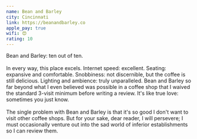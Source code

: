 ```yaml
---
name: Bean and Barley
city: Cincinnati
link: https://beanandbarley.co
apple_pay: true
wifi: 😍
rating: 10
---
```


Bean and Barley: ten out of ten.
<br><br>
In every way, this place excels.
Internet speed: excellent. Seating: expansive and comfortable.
Snobbiness: not discernible, but the coffee is still delicious.
Lighting and ambience: truly unparalleled.
Bean and Barley so far beyond what I even believed was possible in a coffee shop that I waived the standard 3-visit minimum before writing a review.
It's like true love: sometimes you just know.
<br><br>
The single problem with Bean and Barley is that it's so good I don't want to visit other coffee shops.
But for your sake, dear reader, I will persevere;
I must occasionally venture out into the sad world of inferior establishments so I can review them.

